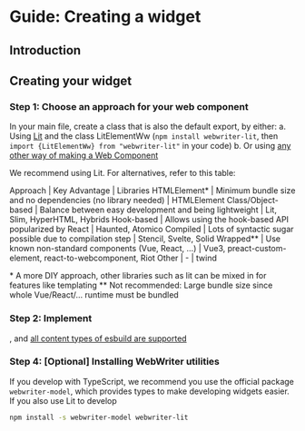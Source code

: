 # Guide: Creating a widget

## Introduction



## Creating your widget


### Step 1: Choose an approach for your web component

In your main file, create a class that is also the default export, by either: 
  a. Using [Lit](https://lit.dev/) and the class LitElementWw (`npm install webwriter-lit`, then `import {LitElementWw} from "webwriter-lit"` in your code)
  b. Or using [any other way of making a Web Component](https://webcomponents.dev/blog/all-the-ways-to-make-a-web-component/)

We recommend using Lit. For alternatives, refer to this table:

Approach | Key Advantage | Libraries
HTMLElement* | Minimum bundle size and no dependencies (no library needed) | HTMLElement
Class/Object-based | Balance between easy development and being lightweight | Lit, Slim, HyperHTML, Hybrids
Hook-based | Allows using the hook-based API popularized by React | Haunted, Atomico
Compiled | Lots of syntactic sugar possible due to compilation step | Stencil, Svelte, Solid
Wrapped** | Use known non-standard components (Vue, React, …) | Vue3, preact-custom-element, react-to-webcomponent, Riot
Other | -  | twind

\* A more DIY approach, other libraries such as lit can be mixed in for features like templating
** Not recommended: Large bundle size since whole Vue/React/… runtime must be bundled

### Step 2: Implement
, and [all content types of esbuild are supported](https://esbuild.github.io/content-types/)

### Step 4: \[Optional\] Installing WebWriter utilities
If you develop with TypeScript, we recommend you use the official package `webwriter-model`, which provides types to make developing widgets easier. If you also use Lit to develop

```sh
npm install -s webwriter-model webwriter-lit
```